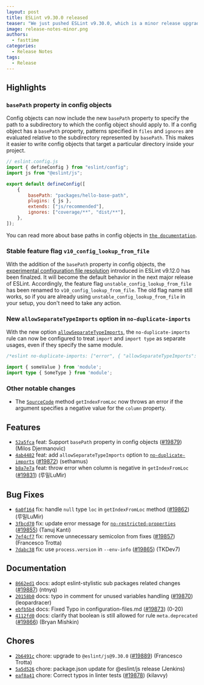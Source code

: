 ```yaml
---
layout: post
title: ESLint v9.30.0 released
teaser: "We just pushed ESLint v9.30.0, which is a minor release upgrade of ESLint. This release adds some new features and fixes several bugs found in the previous release."
image: release-notes-minor.png
authors:
  - fasttime
categories:
  - Release Notes
tags:
  - Release
---
```



## Highlights

### `basePath` property in config objects

Config objects can now include the new `basePath` property to specify the path to a subdirectory to which the config object should apply to. If a config object has a `basePath` property, patterns specified in `files` and `ignores` are evaluated relative to the subdirectory represented by `basePath`. This makes it easier to write config objects that target a particular directory inside your project.

```js
// eslint.config.js
import { defineConfig } from "eslint/config";
import js from "@eslint/js";

export default defineConfig([
    {
        basePath: "packages/hello-base-path",
        plugins: { js },
        extends: ["js/recommended"],
        ignores: ["coverage/**", "dist/**"],
    },
]);
```

You can read more about base paths in config objects in [`the documentation`](/docs/latest/use/configure/configuration-files#specifying-base-path).

### Stable feature flag `v10_config_lookup_from_file`

With the addition of the `basePath` property in config objects, the [experimental configuration file resolution](/docs/latest/use/configure/configuration-files#experimental-configuration-file-resolution) introduced in ESLint v9.12.0 has been finalzed. It will become the default behavior in the next major release of ESLint. Accordingly, the feature flag `unstable_config_lookup_from_file` has been renamed to `v10_config_lookup_from_file`. The old flag name still works, so if you are already using `unstable_config_lookup_from_file` in your setup, you don't need to take any action.

### New `allowSeparateTypeImports` option in `no-duplicate-imports`

With the new option [`allowSeparateTypeImports`](/docs/latest/rules/no-duplicate-imports#allowseparatetypeimports), the `no-duplicate-imports` rule can now be configured to treat `import` and `import type` as separate usages, even if they specify the same module.

```ts
/*eslint no-duplicate-imports: ["error", { "allowSeparateTypeImports": false }]*/

import { someValue } from 'module';
import type { SomeType } from 'module';
```

### Other notable changes

* The [`SourceCode`](/docs/latest/extend/custom-rules#accessing-the-source-code) method `getIndexFromLoc` now throws an error if the argument specifies a negative value for the `column` property.


## Features


* [`52a5fca`](https://github.com/eslint/eslint/commit/52a5fcaa4e0bb4e55c014c20ed47d6c93b107635) feat: Support `basePath` property in config objects ([#19879](https://github.com/eslint/eslint/issues/19879)) (Milos Djermanovic)
* [`4ab4482`](https://github.com/eslint/eslint/commit/4ab44823df4d4b47d3650da949077a0551e7579e) feat: add `allowSeparateTypeImports` option to [`no-duplicate-imports`](/docs/rules/no-duplicate-imports) ([#19872](https://github.com/eslint/eslint/issues/19872)) (sethamus)
* [`b8a7e7a`](https://github.com/eslint/eslint/commit/b8a7e7aeb5f0ed2e1670771ab4dda6fd723d96eb) feat: throw error when column is negative in `getIndexFromLoc` ([#19831](https://github.com/eslint/eslint/issues/19831)) (루밀LuMir)






## Bug Fixes


* [`6a0f164`](https://github.com/eslint/eslint/commit/6a0f164543bf8461d6a27a740c9e08aa77cbe42d) fix: handle `null` type `loc` in `getIndexFromLoc` method ([#19862](https://github.com/eslint/eslint/issues/19862)) (루밀LuMir)
* [`3fbcd70`](https://github.com/eslint/eslint/commit/3fbcd704a0b2aef2a6c1fc34d2bc4b35f6425067) fix: update error message for [`no-restricted-properties`](/docs/rules/no-restricted-properties) ([#19855](https://github.com/eslint/eslint/issues/19855)) (Tanuj Kanti)
* [`7ef4cf7`](https://github.com/eslint/eslint/commit/7ef4cf76610d42727a404e495ac6d47868cf5040) fix: remove unnecessary semicolon from fixes ([#19857](https://github.com/eslint/eslint/issues/19857)) (Francesco Trotta)
* [`7dabc38`](https://github.com/eslint/eslint/commit/7dabc38a8406d470fb2389eec2f0ad1ad214173e) fix: use `process.version` in `--env-info` ([#19865](https://github.com/eslint/eslint/issues/19865)) (TKDev7)




## Documentation


* [`8662ed1`](https://github.com/eslint/eslint/commit/8662ed1f6debc358e22812b145e117aa4a907d78) docs: adopt eslint-stylistic sub packages related changes ([#19887](https://github.com/eslint/eslint/issues/19887)) (ntnyq)
* [`20158b0`](https://github.com/eslint/eslint/commit/20158b09db3430cf00b202ba8c25ce874bbaf00a) docs: typo in comment for unused variables handling ([#19870](https://github.com/eslint/eslint/issues/19870)) (leopardracer)
* [`ebfb5b4`](https://github.com/eslint/eslint/commit/ebfb5b46136c4d737c9783333e3057421d1a0bef) docs: Fixed Typo in configuration-files.md ([#19873](https://github.com/eslint/eslint/issues/19873)) (0-20)
* [`4112fd0`](https://github.com/eslint/eslint/commit/4112fd09531092e9651e9981205bcd603dc56acf) docs: clarify that boolean is still allowed for rule `meta.deprecated` ([#19866](https://github.com/eslint/eslint/issues/19866)) (Bryan Mishkin)








## Chores


* [`2b6491c`](https://github.com/eslint/eslint/commit/2b6491cd4b8eec44d4a3f8dea1b71151e8dd0230) chore: upgrade to `@eslint/js@9.30.0` ([#19889](https://github.com/eslint/eslint/issues/19889)) (Francesco Trotta)
* [`5a5d526`](https://github.com/eslint/eslint/commit/5a5d5261037fdf84a91f2f22d3726d58572453f4) chore: package.json update for @eslint/js release (Jenkins)
* [`eaf8a41`](https://github.com/eslint/eslint/commit/eaf8a418af32b3190494e4a2284533353c28ccfa) chore: Correct typos in linter tests ([#19878](https://github.com/eslint/eslint/issues/19878)) (kilavvy)


